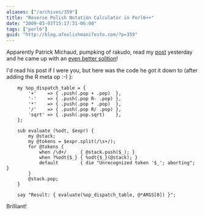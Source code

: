 ```yaml
---
aliases: ["/archives/359"]
title: "Reverse Polish Notation Calculator in Perl6++"
date: "2009-03-03T15:17:31-06:00"
tags: ["perl6"]
guid: "http://blog.afoolishmanifesto.com/?p=359"
---
```

Apparently Patrick Michaud, pumpking of rakudo, read my
[post](/posts/perl-5-to-perl-6-a-reverse-polish-notation-calculator/) yesterday
and he came up with an [even better
solition](https://web.archive.org/web/20100113121021/http://use.perl.org/~pmichaud/journal/38580)!

I'd read his post if I were you, but here was the code he got it down to (after adding the R meta op :-) ):

        my %op_dispatch_table = {
            '+'    => { .push(.pop + .pop)  },
            '-'    => { .push(.pop R- .pop) },
            '*'    => { .push(.pop * .pop)  },
            '/'    => { .push(.pop R/ .pop) },
            'sqrt' => { .push(.pop.sqrt)    },
        };

        sub evaluate (%odt, $expr) {
            my @stack;
            my @tokens = $expr.split(/\s+/);
            for @tokens {
                when /\d+/     { @stack.push($_); }
                when ?%odt{$_} { %odt{$_}(@stack); }
                default        { die "Unrecognized token '$_'; aborting"; }
            }
            @stack.pop;
        }

        say "Result: { evaluate(%op_dispatch_table, @*ARGS[0]) }";

Brilliant!
